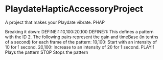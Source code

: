 # PlaydateHapticAccessoryProject
A project that makes your Playdate vibrate. PHAP

Breaking it down:
    DEFINE:1:10,100:20,100
    DEFINE:1: This defines a pattern with the ID 2.
    The following pairs represent the gain and timeBase (in tenths of a second) for each frame of the pattern:
        10,100: Start with an intensity of 10 for 1 second.
        20,100: Increase to an intensity of 20 for 1 second.
    PLAY:1
      Plays the pattern
    STOP
      Stops the pattern
